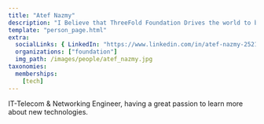 ```yaml
---
title: "Atef Nazmy"
description: "I Believe that ThreeFold Foundation Drives the world to be Better and Greener.."
template: "person_page.html"
extra:
  socialLinks: { LinkedIn: "https://www.linkedin.com/in/atef-nazmy-2521b2134/" }
  organizations: ["foundation"]
  img_path: /images/people/atef_nazmy.jpg
taxonomies:
  memberships:
    [tech]
---
```


IT-Telecom & Networking Engineer, having a great passion to learn more about new technologies.
